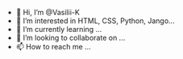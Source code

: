 - 👋 Hi, I’m @Vasilii-K
- 👀 I’m interested in HTML, CSS, Python, Jango...
- 🌱 I’m currently learning ...
- 💞️ I’m looking to collaborate on ...
- 📫 How to reach me ...

<!---
Vasilii-K/Vasilii-K is a ✨ special ✨ repository because its `README.md` (this file) appears on your GitHub profile.
You can click the Preview link to take a look at your changes.
--->
